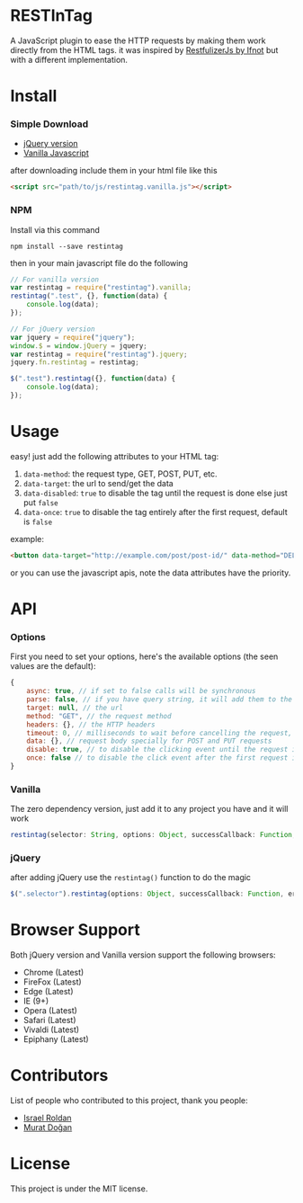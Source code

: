 # RESTInTag
A JavaScript plugin to ease the HTTP requests by making them work directly from the HTML tags.
it was inspired by [RestfulizerJs by Ifnot](https://github.com/Ifnot/RestfulizerJs) but with a different implementation.

# Install

### Simple Download

 - [jQuery version](https://github.com/KhaledElAnsari/RESTInTag/tree/master/src/jquery)
 - [Vanilla Javascript](https://github.com/KhaledElAnsari/RESTInTag/tree/master/src/vanilla)

 after downloading include them in your html file like this

 ```html
<script src="path/to/js/restintag.vanilla.js"></script>
 ```

### NPM
Install via this command
```
npm install --save restintag
```

then in your main javascript file do the following

```javascript
// For vanilla version
var restintag = require("restintag").vanilla;
restintag(".test", {}, function(data) {
    console.log(data);
});

// For jQuery version
var jquery = require("jquery");
window.$ = window.jQuery = jquery;
var restintag = require("restintag").jquery;
jquery.fn.restintag = restintag;

$(".test").restintag({}, function(data) {
    console.log(data);
});
```

# Usage
easy! just add the following attributes to your HTML tag:

1. `data-method`: the request type, GET, POST, PUT, etc.
2. `data-target`: the url to send/get the data
3. `data-disabled`: `true` to disable the tag until the request is done else just put `false`
4. `data-once`: `true` to disable the tag entirely after the first request, default is `false`

example:

```html
<button data-target="http://example.com/post/post-id/" data-method="DELETE" data-disabled="true">Delete Article</button>
```

or you can use the javascript apis, note the data attributes have the priority.

# API

### Options

First you need to set your options, here's the available options (the seen values are the default):
```javascript
{
    async: true, // if set to false calls will be synchronous
    parse: false, // if you have query string, it will add them to the request body
    target: null, // the url
    method: "GET", // the request method
    headers: {}, // the HTTP headers
    timeout: 0, // milliseconds to wait before cancelling the request, 0 means no timeout 
    data: {}, // request body specially for POST and PUT requests
    disable: true, // to disable the clicking event until the request is finished
    once: false // to disable the click event after the first request is processed
}
```

### Vanilla
The zero dependency version, just add it to any project you have and it will work

```javascript
restintag(selector: String, options: Object, successCallback: Function, errorCallback: Function): void
```

### jQuery
after adding jQuery use the `restintag()` function to do the magic

```javascript
$(".selector").restintag(options: Object, successCallback: Function, errorCallback: Function): jQuery
```

# Browser Support

Both jQuery version and Vanilla version support the following browsers:

- Chrome (Latest)
- FireFox (Latest)
- Edge (Latest)
- IE (9+)
- Opera (Latest)
- Safari (Latest)
- Vivaldi (Latest)
- Epiphany (Latest)

# Contributors

List of people who contributed to this project, thank you people:

- [Israel Roldan](https://github.com/israelroldan)
- [Murat Doğan](https://github.com/muratdogan17)

# License

This project is under the MIT license.
